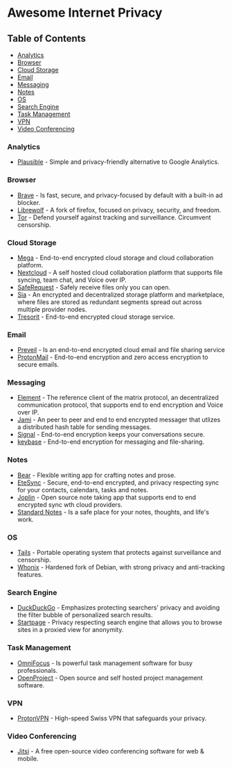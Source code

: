 # Awesome Internet Privacy

## Table of Contents

* [Analytics](#analytics)
* [Browser](#browser)
* [Cloud Storage](#cloud-storage)
* [Email](#email)
* [Messaging](#messaging)
* [Notes](#notes)
* [OS](#os)
* [Search Engine](#search-engine)
* [Task Management](#task-management)
* [VPN](#vpn)
* [Video Conferencing](#video-conferencing)

### Analytics

* [Plausible](https://plausible.io/) - Simple and privacy-friendly alternative to Google Analytics.

### Browser

* [Brave](https://brave.com/) - Is fast, secure, and privacy-focused by default with a built-in ad blocker.
* [Librewolf](https://librewolf-community.gitlab.io/) - A fork of firefox, focused on privacy, security, and freedom. 
* [Tor](https://www.torproject.org/) - Defend yourself against tracking and surveillance. Circumvent censorship.

### Cloud Storage

* [Mega](https://mega.nz/) - End-to-end encrypted cloud storage and cloud collaboration platform.
* [Nextcloud](https://nextcloud.com) - A self hosted cloud collaboration platform that supports file syncing, team chat, and Voice over IP.
* [SafeRequest](https://saferequest.net/en) - Safely receive files only you can open.
* [Sia](https://sia.tech) - An encrypted and decentralized storage platform and marketplace, where files are stored as redundant segments spread out across multiple provider nodes. 
* [Tresorit](https://tresorit.com) - End-to-end encrypted  cloud storage service.

### Email

* [Preveil](https://www.preveil.com/) - Is an end-to-end encrypted cloud email and file sharing service
* [ProtonMail](https://protonmail.com/) - End-to-end encryption and zero access encryption to secure emails.

### Messaging

* [Element](https://element.io) - The reference client of the matrix protocol, an decentralized communication protocol, that supports end to end encryption
 and Voice over IP.
* [Jami](https://jami.net) - An peer to peer and end to end encrypted messager that utlizes a distributed hash table for sending messages.
* [Signal](https://signal.org/) - End-to-end encryption keeps your conversations secure.
* [keybase](https://keybase.io/) - End-to-end encryption for messaging and file-sharing.

### Notes

* [Bear](https://bear.app/) - Flexible writing app for crafting notes and prose.
* [EteSync](https://www.etesync.com/) - Secure, end-to-end encrypted, and privacy respecting sync for your contacts, calendars, tasks and notes.
* [Joplin](https://joplinapp.org/) - Open source note taking app that supports end to end encrypted sync wth cloud providers.
* [Standard Notes](https://standardnotes.org/) -  Is a safe place for your notes, thoughts, and life's work.

### OS

* [Tails](https://tails.boum.org/) - Portable operating system that protects against surveillance and censorship.
* [Whonix](https://www.whonix.org/) - Hardened fork of Debian, with strong privacy and anti-tracking features.

### Search Engine

* [DuckDuckGo](https://duckduckgo.com/) - Emphasizes protecting searchers' privacy and avoiding the filter bubble of personalized search results.
* [Startpage](https://startpage.com/) - Privacy respecting search engine that allows you to browse sites in a proxied view for anonymity.

### Task Management

* [OmniFocus](https://www.omnigroup.com/omnifocus/) - Is powerful task management software for busy professionals.
* [OpenProject](https://www.openproject.org/) - Open source and self hosted project management software.

### VPN 

* [ProtonVPN](https://protonvpn.com/) - High-speed Swiss VPN that safeguards your privacy.

### Video Conferencing

* [Jitsi](https://jitsi.org/) -  A free open-source video conferencing software for web & mobile.